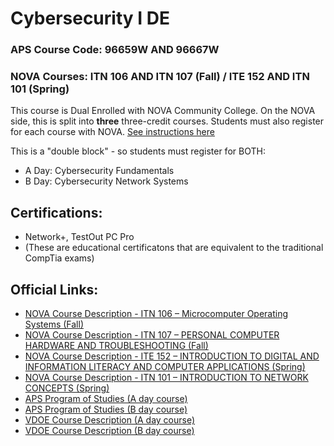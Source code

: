 # Cybersecurity I DE

### APS Course Code: 96659W AND 96667W
### NOVA Courses: ITN 106 AND ITN 107 (Fall) / ITE 152 AND ITN 101 (Spring)

This course is Dual Enrolled with NOVA Community College. On the NOVA side, this is split into **three** three-credit courses. Students must also register for each course with NOVA. [See instructions here](https://www.nvcc.edu/admissions/dual-enrollment/procedures/contract.html)  

This is a "double block" - so students must register for BOTH: 
- A Day: Cybersecurity Fundamentals
- B Day: Cybersecurity Network Systems

## Certifications:
- Network+, TestOut PC Pro
- (These are educational certificatons that are equivalent to the traditional CompTia exams)

## Official Links:
- [NOVA Course Description - ITN 106 – Microcomputer Operating Systems (Fall)](https://www.nvcc.edu/dist/files/sites/academics/summaries/ITN106.pdf)
- [NOVA Course Description - ITN 107 – PERSONAL COMPUTER HARDWARE AND TROUBLESHOOTING (Fall)](https://www.nvcc.edu/dist/files/sites/academics/summaries/ITN107.pdf)
- [NOVA Course Description - ITE 152 – INTRODUCTION TO DIGITAL AND INFORMATION LITERACY AND COMPUTER APPLICATIONS (Spring)](https://www.nvcc.edu/dist/files/sites/academics/summaries/ITE152.pdf)
- [NOVA Course Description - ITN 101 – INTRODUCTION TO NETWORK CONCEPTS (Spring)](https://www.nvcc.edu/dist/files/sites/academics/summaries/ITN101.pdf)
- [APS Program of Studies (A day course)](https://catalog.apsva.us/career-technical-courses/cybersecurity-i-cybersecurity-fundamentals)
- [APS Program of Studies (B day course)](https://catalog.apsva.us/career-technical-courses/cybersecurity-network-systems)
- [VDOE Course Description (A day course)](https://www.cteresource.org/career-clusters/information-technology/cybersecurity-fundamentals/)
- [VDOE Course Description (B day course)](https://www.cteresource.org/career-clusters/information-technology/cybersecurity-network-systems/)
